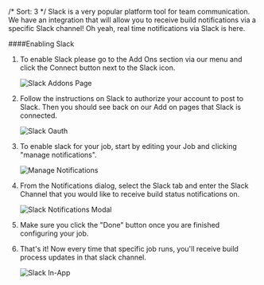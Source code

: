 /*
Sort: 3
*/
Slack is a very popular platform tool for team communication.  We have an integration that will allow you to receive build notifications via a specific Slack channel! Oh yeah, real time notifications via Slack is here.

####Enabling Slack

1. To enable Slack please go to the Add Ons section via our menu and click the Connect button next to the Slack icon.

    ![Slack Addons Page](/images/notifications/slack/addons.png)

2. Follow the instructions on Slack to authorize your account to post to Slack.  Then you should see back on our Add on pages that Slack is connected.

    ![Slack Oauth](/images/notifications/slack/oauth.png)

3. To enable slack for your job, start by editing your Job and clicking "manage notifications".

    ![Manage Notifications](/images/notifications/manage-notifications.png)

4. From the Notifications dialog, select the Slack tab and enter the Slack Channel that you would like to receive build status notifications on.

    ![Slack Notifications Modal](/images/notifications/slack/modal.png)

5. Make sure you click the "Done" button once you are finished configuring your job.

6. That's it!  Now every time that specific job runs, you'll receive build process updates in that slack channel.

    ![Slack In-App](/images/notifications/slack/app.png)
